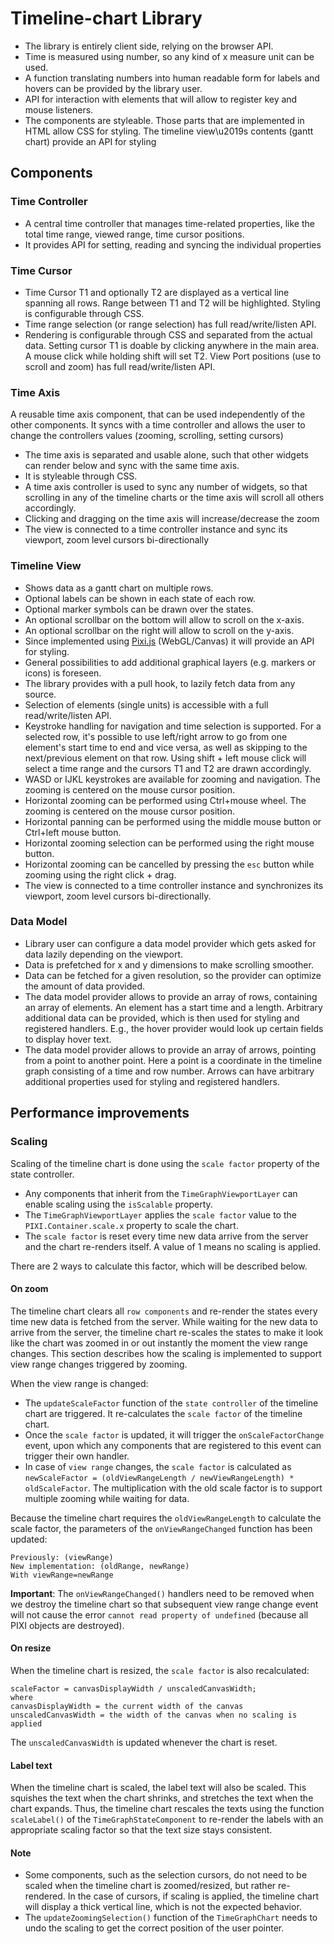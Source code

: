 # Timeline-chart Library

* The library is entirely client side, relying on the browser API.
* Time is measured using number, so any kind of x measure unit can be used. 
* A function translating numbers into human readable form for labels and hovers can be provided by the library user.
* API for interaction with elements that will allow to register key and mouse listeners.
* The components are styleable. Those parts that are implemented in HTML allow CSS for styling. The timeline view\u2019s contents (gantt chart) provide an API for styling

## Components

### Time Controller

* A central time controller that manages time-related properties, like the total time range, viewed range, time cursor positions.
* It provides API for setting, reading and syncing the individual properties

### Time Cursor

* Time Cursor T1 and optionally T2 are displayed as a vertical line spanning all rows. Range between T1 and T2 will be highlighted. Styling is configurable through CSS.
* Time range selection (or range selection) has full read/write/listen API.
* Rendering is configurable through CSS and separated from the actual data.
Setting cursor T1 is doable by clicking anywhere in the main area. A mouse click while holding shift will set T2.
View Port positions (use to scroll and zoom) has full read/write/listen API.

### Time Axis

A reusable time axis component, that can be used independently of the other components. It syncs with a time controller and allows the user to change the controllers values (zooming, scrolling, setting cursors)

* The time axis is separated and usable alone, such that other widgets can render below and sync with the same time axis.
* It is styleable through CSS.
* A time axis controller is used to sync any number of widgets, so that scrolling in any of the timeline charts or the time axis will scroll all others accordingly.
* Clicking and dragging on the time axis will increase/decrease the zoom
* The view is connected to a time controller instance and sync its viewport, zoom level cursors bi-directionally

### Timeline View

* Shows data as a gantt chart on multiple rows. 
* Optional labels can be shown in each state of each row.
* Optional marker symbols can be drawn over the states.
* An optional scrollbar on the bottom will allow to scroll on the x-axis.
* An optional scrollbar on the right will allow to scroll on the y-axis.
* Since implemented using [Pixi.js](https://www.pixijs.com/) (WebGL/Canvas) it will provide an API for styling.
* General possibilities to add additional graphical layers (e.g. markers or icons) is foreseen.
* The library provides with a pull hook, to lazily fetch data from any source.
* Selection of elements (single units) is accessible with a full read/write/listen API.
* Keystroke handling for navigation and time selection is supported. For a selected row, it's possible to use left/right arrow to go from one element's start time to end and vice versa, as well as skipping to the next/previous element on that row. Using shift + left mouse click will select a time range and the cursors T1 and T2 are drawn accordingly.
* WASD or IJKL keystrokes are available for zooming and navigation. The zooming is centered on the mouse cursor position.
* Horizontal zooming can be performed using Ctrl+mouse wheel. The zooming is centered on the mouse cursor position.
* Horizontal panning can be performed using the middle mouse button or Ctrl+left mouse button.
* Horizontal zooming selection can be performed using the right mouse button.
* Horizontal zooming can be cancelled by pressing the `esc` button while zooming using the right click + drag.
* The view is connected to a time controller instance and synchronizes its viewport, zoom level cursors bi-directionally.

### Data Model

* Library user can configure a data model provider which gets asked for data lazily depending on the viewport.
* Data is prefetched for x and y dimensions to make scrolling smoother.
* Data can be fetched for a given resolution, so the provider can optimize the amount of data provided.
* The data model provider allows to provide an array of rows, containing an array of elements. An element has a start time and a length. Arbitrary additional data can be provided, which is then used for styling and registered handlers. E.g., the hover provider would look up certain fields to display hover text.
* The data model provider allows to provide an array of arrows, pointing from a point to another point. Here a point is a coordinate in the timeline graph consisting of a time and row number. Arrows can have arbitrary additional properties used for styling and registered handlers.

## Performance improvements

### Scaling

Scaling of the timeline chart is done using the `scale factor` property of the state controller.

* Any components that inherit from the `TimeGraphViewportLayer` can enable scaling using the `isScalable` property.
* The `TimeGraphViewportLayer` applies the `scale factor` value to the `PIXI.Container.scale.x` property to scale the chart.
* The `scale factor` is reset every time new data arrive from the server and the chart re-renders itself. A value of 1 means no scaling is applied.

There are 2 ways to calculate this factor, which will be described below.

#### On zoom

The timeline chart clears all `row components` and re-render the states every time new data is fetched from the server. While waiting for the new data to arrive from the server, the timeline chart re-scales the states to make it look like the chart was zoomed in or out instantly the moment the view range changes. This section describes how the scaling is implemented to support view range changes triggered by zooming.

When the view range is changed:

* The `updateScaleFactor` function of the `state controller` of the timeline chart are triggered. It re-calculates the `scale factor` of the timeline chart.
* Once the `scale factor` is updated, it will trigger the `onScaleFactorChange` event, upon which any components that are registered to this event can trigger their own handler.
* In case of `view range` changes, the `scale factor` is calculated as `newScaleFactor = (oldViewRangeLength / newViewRangeLength) * oldScaleFactor`. The multiplication with the old scale factor is to support multiple zooming while waiting for data.

Because the timeline chart requires the `oldViewRangeLength` to calculate the scale factor, the parameters of the `onViewRangeChanged` function has been updated:

```text
Previously: (viewRange)
New implementation: (oldRange, newRange)
With viewRange=newRange
```

**Important**: The `onViewRangeChanged()` handlers need to be removed when we destroy the timeline chart so that subsequent view range change event will not cause the error `cannot read property of undefined` (because all PIXI objects are destroyed).

#### On resize

When the timeline chart is resized, the `scale factor` is also recalculated:

```text
scaleFactor = canvasDisplayWidth / unscaledCanvasWidth;
where
canvasDisplayWidth = the current width of the canvas
unscaledCanvasWidth = the width of the canvas when no scaling is applied
```

The `unscaledCanvasWidth` is updated whenever the chart is reset.

#### Label text

When the timeline chart is scaled, the label text will also be scaled. This squishes the text when the chart shrinks, and stretches the text when the chart expands. Thus, the timeline chart rescales the texts using the function `scaleLabel()` of the `TimeGraphStateComponent` to re-render the labels with an appropriate scaling factor so that the text size stays consistent.

#### Note

* Some components, such as the selection cursors, do not need to be scaled when the timeline chart is zoomed/resized, but rather re-rendered. In the case of cursors, if scaling is applied, the timeline chart will display a thick vertical line, which is not the expected behavior.
* The `updateZoomingSelection()` function of the `TimeGraphChart` needs to undo the scaling to get the correct position of the user pointer.
